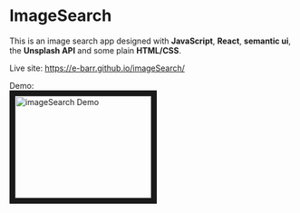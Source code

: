 # ImageSearch

This is an image search app designed with **JavaScript**, **React**, **semantic ui**, the **Unsplash API** and some plain **HTML/CSS**.

Live site: <a href="https://e-barr.github.io/imageSearch/" target="_blank">https://e-barr.github.io/imageSearch/</a>

Demo: <br>
<a href="http://www.youtube.com/watch?feature=player_embedded&v=Zi1oIJCf-_8" target="_blank"><img src="http://img.youtube.com/vi/Zi1oIJCf-_8/0.jpg" 
alt="imageSearch Demo" width="240" height="180" border="10" /></a>
